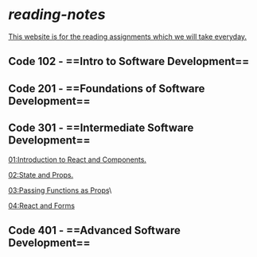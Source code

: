 # **_reading-notes_**

<ins>This website is for the reading assignments which we will take everyday.</ins>

## **Code 102 - ==Intro to Software Development==**

## **Code 201 - ==Foundations of Software Development==**

## **Code 301 - ==Intermediate Software Development==**

[01:Introduction to React and Components.](https://github.com/mohammedSaadeh/reading-notes/blob/main/notes/ReadClass01.md)

[02:State and Props.](https://github.com/mohammedSaadeh/reading-notes/blob/main/notes/ReadClass02.md)

[03:Passing Functions as Props](https://github.com/mohammedSaadeh/reading-notes/blob/main/notes/ReadClass03.md)\

[04:React and Forms](https://github.com/mohammedSaadeh/reading-notes/blob/main/notes/ReadClass03.md)

## **Code 401 - ==Advanced Software Development==**
